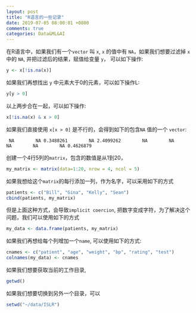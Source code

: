 ```yaml
---
layout: post
title: "R语言的一些记录"
date: 2019-07-05 08:00:01 +0800
comments: true
categories: Data&ML&AI
---
```

在R语言中，如果我们有一个`vector` 叫 `x`, `x` 的值中有 `NA`，如果我们想要过滤掉 `x` 中的 `NA`, 并把过滤后的结果，赋值给变量 `y`， 可以如下操作:

```r
y <- x[!is.na(x)]
```

如果我们再想找出 `y` 中元素大于0的元素，可以如下操作L:

```r
y[y > 0]
```

以上两步合在一起，可以如下操作:

```r
x[!is.na(x) & x > 0]
```

如果我们直接使用 `x[x > 0]` 是不行的，会得到如下的包含`NA` 值的一个 `vector`:

```
 NA        NA 0.3488261        NA 2.4099262        NA        NA        NA        NA        NA 0.4626879
```

创建一个4行5列的`matrix`，包含的数值是从1到20，

```r
my_matrix <- matrix(data=1:20, nrow = 4, ncol = 5)
```

如果我想给这个`matrix`的每行添加一列，作为名字，可以采用如下的方式

```r
patients <- c("Bill", "Gina", "Kelly", "Sean")
cbind(patients, my_matrix)
```

但是上面这种方式，会导致`implicit coercion`, 把数字变成字符，为了解决这个问题，我们可以使用如下的方式

```r
my_data <- data.frame(patients, my_matrix)
```

如果我们再想给每个列增加一个`name`, 可以使用如下的方式:

```r
cnames <- c("patient", "age", "weight", "bp", "rating", "test")
colnames(my_data) <- cnames
```

如果我们想要获取当前的工作目录,

```r
getwd()
```

如果我们想要切换到另外一个目录，可以

```r
setwd("~/data/ISLR")
```